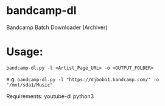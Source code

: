 # bandcamp-dl
Bandcamp Batch Downloader (Archiver)

# Usage:
`bandcamp-dl.py -l <Artist_Page_URL> -o <OUTPUT_FOLDER>`

e.g. 
`bandcamp-dl.py -l "https://djbobo1.bandcamp.com/" -o "/mnt/sda1/Music"`

Requirements:
youtube-dl python3
